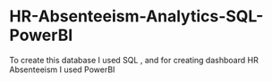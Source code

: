 # HR-Absenteeism-Analytics-SQL-PowerBI
To create this database I used SQL , and for creating dashboard HR Absenteeism I used PowerBI
